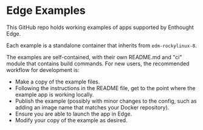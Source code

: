 # Edge Examples

This GitHub repo holds working examples of apps supported by Enthought Edge.

Each example is a standalone container that inherits from `edm-rockylinux-8`.

The examples are self-contained, with their own README.md and "ci" module that
contains build commands.  For new users, the recommended workflow for
development is:

* Make a copy of the example files.
* Following the instructions in the README file, get to the point where the
  example app is working locally.
* Publish the example (possibly with minor changes to the config, such as adding
  an image name that matches your Docker repository).
* Ensure you are able to launch the app in Edge.
* Modify your copy of the example as desired.

